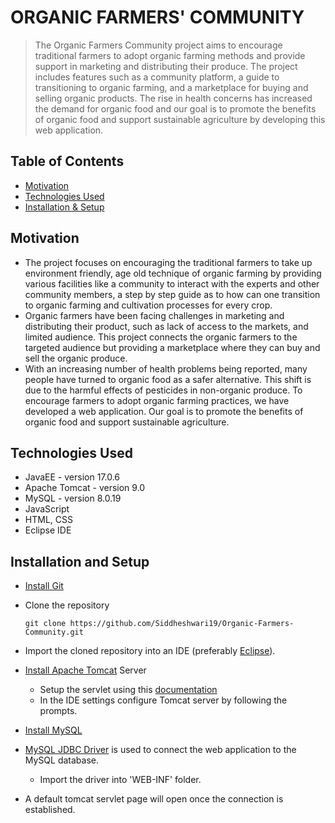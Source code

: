 # ORGANIC FARMERS' COMMUNITY
> The Organic Farmers Community project aims to encourage traditional farmers to adopt organic farming methods and provide support in marketing and distributing their produce. The project includes features such as a community platform, a guide to transitioning to organic farming, and a marketplace for buying and selling organic products. The rise in health concerns has increased the demand for organic food and our goal is to promote the benefits of organic food and support sustainable agriculture by developing this web application.

## Table of Contents
* [Motivation](#motivation)
* [Technologies Used](#technologies-used)
* [Installation & Setup](#installation-and-setup)


## Motivation
- The project focuses on encouraging the traditional farmers to take up environment friendly, age old technique of organic farming by providing various facilities like a community to interact with the experts and other community members, a step by step guide as to how can one transition to organic farming and cultivation processes for every crop. 
- Organic farmers have been facing challenges in marketing and distributing their product, such as lack of access to the markets, and limited audience. This project connects the organic farmers to the targeted audience but providing a marketplace where they can buy and sell the organic produce.
- With an increasing number of health problems being reported, many people have turned to organic food as a safer alternative. This shift is due to the harmful effects of pesticides in non-organic produce. To encourage farmers to adopt organic farming practices, we have developed a web application. Our goal is to promote the benefits of organic food and support sustainable agriculture.

<!-- You don't have to answer all the questions - just the ones relevant to your project. -->


## Technologies Used
- JavaEE - version 17.0.6
- Apache Tomcat - version 9.0
- MySQL - version 8.0.19
- JavaScript 
- HTML, CSS
- Eclipse IDE



<!--
![Screenshot (306)](https://user-images.githubusercontent.com/93153714/216752489-3341c467-9640-4a0f-8b77-88bfde9080d0.png)
-->
<!-- If you have screenshots you'd like to share, include them here. -->


## Installation and Setup

- [Install Git](https://git-scm.com/downloads)
- Clone the repository

    `git clone https://github.com/Siddheshwari19/Organic-Farmers-Community.git`
- Import the cloned repository into an IDE (preferably [Eclipse](https://www.eclipse.org/downloads/)).
- [Install Apache Tomcat](https://tomcat.apache.org/download-90.cgi) Server
  - Setup the servlet using this [documentation](https://tomcat.apache.org/tomcat-9.0-doc/setup.html)
  - In the IDE settings configure Tomcat server by following the prompts.
- [Install MySQL](https://dev.mysql.com/downloads/)
- [MySQL JDBC Driver](https://dev.mysql.com/downloads/connector/j/) is used to connect the web application to the MySQL database.
  - Import the driver into 'WEB-INF' folder. 
- A default tomcat servlet page will open once the connection is established. 



